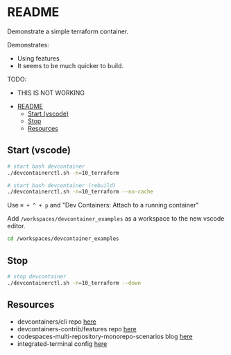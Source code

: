# README

Demonstrate a simple terraform container.  

Demonstrates:

* Using features
* It seems to be much quicker to build.  

TODO:

* THIS IS NOT WORKING

- [README](#readme)
  - [Start (vscode)](#start-vscode)
  - [Stop](#stop)
  - [Resources](#resources)

## Start (vscode)

```sh
# start bash devcontainer
./devcontainerctl.sh -n=10_terraform

# start bash devcontainer (rebuild)
./devcontainerctl.sh -n=10_terraform --no-cache
```

Use `⌘ + ^ + p` and "Dev Containers: Attach to a running container"

Add `/workspaces/devcontainer_examples` as a workspace to the new vscode editor.  

```sh
cd /workspaces/devcontainer_examples
```

## Stop

```sh
# stop devcontainer
./devcontainerctl.sh -n=10_terraform --down
```

## Resources

* devcontainers/cli repo [here](https://github.com/devcontainers/cli)  
* devcontainers-contrib/features repo [here](https://github.com/devcontainers-contrib/features)
* codespaces-multi-repository-monorepo-scenarios blog [here](https://github.blog/2022-04-20-codespaces-multi-repository-monorepo-scenarios/)  
* integrated-terminal config [here](https://code.visualstudio.com/docs/editor/integrated-terminal)  
